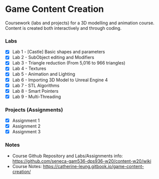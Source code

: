 # Game Content Creation
Coursework (labs and projects) for a 3D modelling and animation course. Content is created both interactively and through coding.

### Labs
- [x] Lab 1 - [Castle] Basic shapes and parameters
- [x] Lab 2 - SubObject editing and Modifiers
- [x] Lab 3 - Triangle reduction (From 5,016 to 966 triangles)
- [x] Lab 4 - Textures
- [x] Lab 5 - Animation and Lighting
- [x] Lab 6 - Importing 3D Model to Unreal Engine 4
- [x] Lab 7 - STL Algorithms
- [x] Lab 8 - Smart Pointers
- [x] Lab 9 - Multi-Threading

### Projects (Assignments)
- [x] Assignment 1
- [x] Assignment 2
- [x] Assignment 3

### Notes
- Course Github Repository and Labs/Assignments info: https://github.com/seneca-gam536-dps936-w20/content-w20/wiki
- Course Notes: https://catherine-leung.gitbook.io/game-content-creation/
